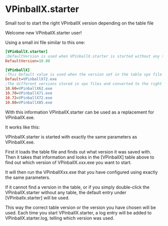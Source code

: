 # VPinballX.starter
Small tool to start the right VPinballX version depending on the table file

Welcome new VPinballX.starter user!

Using a small ini file similar to this one:

``` ini
[VPinballX.starter]
;DefaultVersion is used when VPinballX.starter is started without any table vpx file parameter.
DefaultVersion=10.80

[VPinballX]
;This Default value is used when the version set in the table vpx file isn't configured below.
Default=VPinballX72.exe
;The different versions stored in vpx files and converted to the right VPinballX.exe
10.60=VPinballX62.exe
10.70=VPinballX71.exe
10.72=VPinballX72.exe
10.80=VPinballX85.exe
```

With this information VPinballX.starter can be used as a replacement for VPinballX.exe.

It works like this:

VPinballX.starter is started with exactly the same parameters as VPinballX.exe.

First it loads the table file and finds out what version it was saved with. Then it takes that information
and looks in the [VPinballX] table above to find out which version of VPinballX.xxx.exe you want to start.

It will then run the VPinballXxx.exe that you have configured using exactly the same parameters.

If it cannot find a version in the table, or if you simply double-click the VPinballX.starter without any table,
the default entry under [VPinballx.starter] will be used.

This way the correct table version or the version you have chosen will be used.
Each time you start VPinballX.starter, a log entry will be added to VPinballX.starter.log, telling which version was used.
